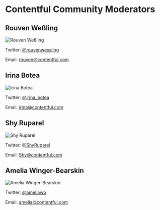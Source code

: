 # Contentful Community Moderators

## Rouven Weßling

![Rouven Weßling](https://avatars1.githubusercontent.com/u/628508?v=3&s=100)

Twitter: [@rouvenwessling](https://twitter.com/rouvenwessling)

Email: [rouven@contentful.com](mailto:rouven@contentful.com)

## Irina Botea

![Irina Botea](https://avatars1.githubusercontent.com/u/14981201?s=100&v=3)

Twitter: [@irina_botea](https://twitter.com/irina_botea)

Email: [irina@contentful.com](mailto:irina@contentful.com)

## Shy Ruparel

![Shy Ruparel](https://avatars2.githubusercontent.com/u/1316340?s=100&v=3)

Twitter: [@ShyRuparel](https://twitter.com/shyruparel)

Email: [Shy@contentful.com](mailto:shy@contentful.com)

## Amelia Winger-Bearskin

![Amelia Winger-Bearskin](https://avatars0.githubusercontent.com/u/5375725?s=100&v=3)

Twitter: [@ameliawb](https://twitter.com/ameliawb)

Email: [amelia@contentful.com](mailto:amelia@contentful.com)

